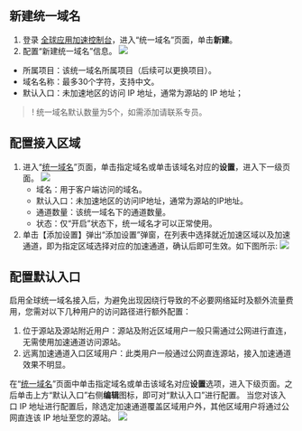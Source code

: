 ## 新建统一域名
1.	登录 [全球应用加速控制台](https://console.cloud.tencent.com/gaap)，进入“统一域名”页面，单击**新建**。
2.	配置“新建统一域名”信息。
 ![](https://main.qcloudimg.com/raw/edc0eca56270dc347aafe0f3f74975c1.png)
-  所属项目：该统一域名所属项目（后续可以更换项目）。
- 	域名名称：最多30个字符，支持中文。
- 	默认入口：未加速地区的访问 IP 地址，通常为源站的 IP 地址；

>! 统一域名默认数量为5个，如需添加请联系专员。

## 配置接入区域
1.	进入“[统一域名](https://console.cloud.tencent.com/gaap/domain)”页面，单击指定域名或单击该域名对应的**设置**，进入下一级页面。
 ![](https://main.qcloudimg.com/raw/aa2c4dd3daf5e815f8ce328e8126d6f9.png)
	- 	域名：用于客户端访问的域名。
	- 	默认入口：未加速地区的访问IP地址，通常为源站的IP地址。
	- 	通道数量：该统一域名下的通道数量。
	- 	状态：仅“开启”状态下，统一域名才可以正常使用。
2.	单击【添加设置】弹出“添加设置”弹窗，在列表中选择就近加速区域以及加速通道，即为指定区域选择对应的加速通道，确认后即可生效。如下图所示:
 ![](https://main.qcloudimg.com/raw/1e112014179705fb663b3e3f3ad39af0.png)

## 配置默认入口
启用全球统一域名接入后，为避免出现因绕行导致的不必要网络延时及额外流量费用，您需对以下几种用户的访问路径进行额外配置：
1. 位于源站及源站附近用户：源站及附近区域用户一般只需通过公网进行直连，无需使用加速通道访问源站。
2. 远离加速通道入口区域用户：此类用户一般通过公网直连源站，接入加速通道效果不明显。

在“[统一域名](https://console.cloud.tencent.com/gaap/domain)”页面中单击指定域名或单击该域名对应**设置**选项，进入下级页面。之后单击上方“默认入口”右侧**编辑**图标，即可对“默认入口”进行配置。
当您对该入口 IP 地址进行配置后，除选定加速通道覆盖区域用户外，其他区域用户将通过公网直连该 IP 地址至您的源站。
![](https://main.qcloudimg.com/raw/51e0398d151a3598ca4f93587196ee52.png)


